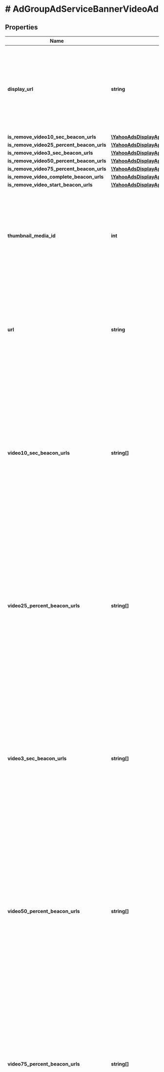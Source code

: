 # # AdGroupAdServiceBannerVideoAd

## Properties

Name | Type | Description | Notes
------------ | ------------- | ------------- | -------------
**display_url** | **string** | &lt;div lang&#x3D;\&quot;ja\&quot;&gt; 表示URLです。&lt;br&gt; このフィールドは、ADD時は必須となり、SET時は省略可能となります。 &lt;/div&gt; &lt;div lang&#x3D;\&quot;en\&quot;&gt; Display URL.&lt;br&gt; This field is required in ADD operation, and will be optional in SET operation. &lt;/div&gt; | [optional]
**is_remove_video10_sec_beacon_urls** | [**\YahooAdsDisplayApi\Client\Model\AdGroupAdServiceIsRemoveFlg**](AdGroupAdServiceIsRemoveFlg.md) |  | [optional]
**is_remove_video25_percent_beacon_urls** | [**\YahooAdsDisplayApi\Client\Model\AdGroupAdServiceIsRemoveFlg**](AdGroupAdServiceIsRemoveFlg.md) |  | [optional]
**is_remove_video3_sec_beacon_urls** | [**\YahooAdsDisplayApi\Client\Model\AdGroupAdServiceIsRemoveFlg**](AdGroupAdServiceIsRemoveFlg.md) |  | [optional]
**is_remove_video50_percent_beacon_urls** | [**\YahooAdsDisplayApi\Client\Model\AdGroupAdServiceIsRemoveFlg**](AdGroupAdServiceIsRemoveFlg.md) |  | [optional]
**is_remove_video75_percent_beacon_urls** | [**\YahooAdsDisplayApi\Client\Model\AdGroupAdServiceIsRemoveFlg**](AdGroupAdServiceIsRemoveFlg.md) |  | [optional]
**is_remove_video_complete_beacon_urls** | [**\YahooAdsDisplayApi\Client\Model\AdGroupAdServiceIsRemoveFlg**](AdGroupAdServiceIsRemoveFlg.md) |  | [optional]
**is_remove_video_start_beacon_urls** | [**\YahooAdsDisplayApi\Client\Model\AdGroupAdServiceIsRemoveFlg**](AdGroupAdServiceIsRemoveFlg.md) |  | [optional]
**thumbnail_media_id** | **int** | &lt;div lang&#x3D;\&quot;ja\&quot;&gt; サムネイルIDです。&lt;br&gt; このフィールドは、ADD時は必須となり、SET時は省略可能となります。 &lt;/div&gt; &lt;div lang&#x3D;\&quot;en\&quot;&gt; Thumbnail ID.&lt;br&gt; This field is required in ADD operation, and will be optional in SET operation. &lt;/div&gt; | [optional]
**url** | **string** | &lt;div lang&#x3D;\&quot;ja\&quot;&gt; リンク先URLです。&lt;br&gt; このフィールドは、ADD時は必須となり、SET時は省略可能となります。 &lt;/div&gt; &lt;div lang&#x3D;\&quot;en\&quot;&gt; Destination URL.&lt;br&gt; This field is required in ADD operation, and will be optional in SET operation. &lt;/div&gt; | [optional]
**video10_sec_beacon_urls** | **string[]** | &lt;div lang&#x3D;\&quot;ja\&quot;&gt; 10秒視聴ビーコンURLです。&lt;br&gt; ADDおよびSET時、このフィールドは省略可能となります。&lt;br&gt; ※SET時はすべて上書きされます。&lt;br&gt; ※httpsのURLのみ設定可能です。 &lt;/div&gt; &lt;div lang&#x3D;\&quot;en\&quot;&gt; Viewing beacon URL (10 seconds).&lt;br&gt; This field is optional in ADD and SET operation.&lt;br&gt; ∗Replace all URLs in SET operation.&lt;br&gt; ∗Available URL is only &amp;#34;https&amp;#34;. &lt;/div&gt; | [optional]
**video25_percent_beacon_urls** | **string[]** | &lt;div lang&#x3D;\&quot;ja\&quot;&gt; 25％再生視聴ビーコンURLです。&lt;br&gt; ADDおよびSET時、このフィールドは省略可能となります。&lt;br&gt; ※SET時はすべて上書きされます。&lt;br&gt; ※httpsのURLのみ設定可能です。 &lt;/div&gt; &lt;div lang&#x3D;\&quot;en\&quot;&gt; Playback viewing beacon URL (25%).&lt;br&gt; This field is optional in ADD and SET operation.&lt;br&gt; ∗Replace all URLs in SET operation.&lt;br&gt; ∗Available URL is only &amp;#34;https&amp;#34;. &lt;/div&gt; | [optional]
**video3_sec_beacon_urls** | **string[]** | &lt;div lang&#x3D;\&quot;ja\&quot;&gt; 3秒視聴ビーコンURLです。&lt;br&gt; ADDおよびSET時、このフィールドは省略可能となります。&lt;br&gt; ※SET時はすべて上書きされます。&lt;br&gt; ※httpsのURLのみ設定可能です。 &lt;/div&gt; &lt;div lang&#x3D;\&quot;en\&quot;&gt; Viewing beacon URL (3 seconds).&lt;br&gt; This field is optional in ADD and SET operation.&lt;br&gt; ∗Replace all URLs in SET operation.&lt;br&gt; ∗Available URL is only &amp;#34;https&amp;#34;. &lt;/div&gt; | [optional]
**video50_percent_beacon_urls** | **string[]** | &lt;div lang&#x3D;\&quot;ja\&quot;&gt; 50％再生視聴ビーコンURLです。&lt;br&gt; ADDおよびSET時、このフィールドは省略可能となります。&lt;br&gt; ※SET時はすべて上書きされます。&lt;br&gt; ※httpsのURLのみ設定可能です。 &lt;/div&gt; &lt;div lang&#x3D;\&quot;en\&quot;&gt; Playback viewing beacon URL (50%).&lt;br&gt; This field is optional in ADD and SET operation.&lt;br&gt; ∗Replace all URLs in SET operation.&lt;br&gt; ∗Available URL is only &amp;#34;https&amp;#34;. &lt;/div&gt; | [optional]
**video75_percent_beacon_urls** | **string[]** | &lt;div lang&#x3D;\&quot;ja\&quot;&gt; 75％再生視聴ビーコンURLです。&lt;br&gt; ADDおよびSET時、このフィールドは省略可能となります。&lt;br&gt; ※SET時はすべて上書きされます。&lt;br&gt; ※httpsのURLのみ設定可能です。 &lt;/div&gt; &lt;div lang&#x3D;\&quot;en\&quot;&gt; Playback viewing beacon URL (75%).&lt;br&gt; This field is optional in ADD and SET operation.&lt;br&gt; ∗Replace all URLs in SET operation.&lt;br&gt; ∗Available URL is only &amp;#34;https&amp;#34;. &lt;/div&gt; | [optional]
**video_complete_beacon_urls** | **string[]** | &lt;div lang&#x3D;\&quot;ja\&quot;&gt; 再生完了ビーコンURLです。&lt;br&gt; ADDおよびSET時、このフィールドは省略可能となります。&lt;br&gt; ※SET時はすべて上書きされます。&lt;br&gt; ※httpsのURLのみ設定可能です。 &lt;/div&gt; &lt;div lang&#x3D;\&quot;en\&quot;&gt; Viewing beacon URL (complete).&lt;br&gt; This field is optional in ADD and SET operation.&lt;br&gt; ∗Replace all URLs in SET operation.&lt;br&gt; ∗Available URL is only &amp;#34;https&amp;#34;. &lt;/div&gt; | [optional]
**video_start_beacon_urls** | **string[]** | &lt;div lang&#x3D;\&quot;ja\&quot;&gt; 再生開始ビーコンURLです。&lt;br&gt; ADDおよびSET時、このフィールドは省略可能となります。&lt;br&gt; ※SET時はすべて上書きされます。&lt;br&gt; ※httpsのURLのみ設定可能です。 &lt;/div&gt; &lt;div lang&#x3D;\&quot;en\&quot;&gt; Viewing beacon URL (start).&lt;br&gt; This field is optional in ADD and SET operation.&lt;br&gt; ∗Replace all URLs in SET operation.&lt;br&gt; ∗Available URL is only &amp;#34;https&amp;#34;. &lt;/div&gt; | [optional]

[[Back to Model list]](../../README.md#models) [[Back to API list]](../../README.md#endpoints) [[Back to README]](../../README.md)
